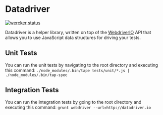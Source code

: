 # Datadriver

[![wercker status](https://app.wercker.com/status/8d74fd9ad078e24f10d5078a1b595387/s/master "wercker status")](https://app.wercker.com/project/bykey/8d74fd9ad078e24f10d5078a1b595387)

Datadriver is a helper library, written on top of the [WebdriverIO](http://webdriver.io) API that allows you to use
JavaScript data structures for driving your tests.

## Unit Tests

You can run the unit tests by navigating to the root directory and executing this command:
`./node_modules/.bin/tape tests/unit/*.js | ./node_modules/.bin/tap-spec`

## Integration Tests

You can run the integration tests by going to the root directory and executing this command:
`grunt webdriver --url=http://datadriver.io`
